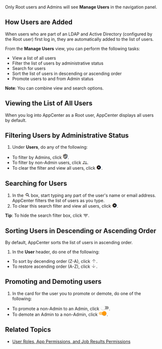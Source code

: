 Only Root users and Admins will see **Manage Users** in the navigation panel.

## How Users are Added

When users who are part of an LDAP and Active Directory (configured by the Root user) first log in, they are automatically added to the list of users. 

From the **Manage Users** view, you can perform the following tasks:

- View a list of all users
- Filter the list of users by administrative status
- Search for users
- Sort the list of users in descending or ascending order
- Promote users to and from Admin status

**Note**: You can combine view and search options.

## Viewing the List of All Users

When you log into AppCenter as a Root user, AppCenter displays all users by default.

## Filtering Users by Administrative Status

1. Under **Users**, do any of the following:
 * To filter by Admins, click ![admin users button](/user-guide/images/admin-users.png).
 * To filter by non-Admin users, click ![non-admin users button](/user-guide/images/non-admin-users.png).
 * To clear the filter and view all users, click ![clear search button](/user-guide/images/clear-search.png).

## Searching for Users

1. In the ![search users box](/user-guide/images/search.png) box, start typing any part of the user's name or email address. AppCenter filters the list of users as you type.
2. To clear this search filter and view all users, click ![clear search button](/user-guide/images/clear-search.png).

**Tip**:  To hide the search filter box, click ![hide search filter](/user-guide/images/hide-search-filter.png).

## Sorting Users in Descending or Ascending Order

By default, AppCenter sorts the list of users in ascending order.

1. In the **User** header, do one of the following:
 * To sort by decending order (Z-A), click ![up arrow button](/user-guide/images/up-arrow.png).
 * To restore ascending order (A-Z), click ![down arrow button](/user-guide/images/down-arrow.png).

## Promoting and Demoting users

1. In the card for the user you to promote or demote, do one of the following:
 * To promote a non-Admin to an Admin, click ![slider off button](/user-guide/images/slider-off.png).
 * To demote an Admin to a non-Admin, click ![slider on buton](/user-guide/images/slider-on.png).

## Related Topics
* [User Roles, App Permissions, and Job Results Permissions](/user-guide/app-permission-user-role.md)

